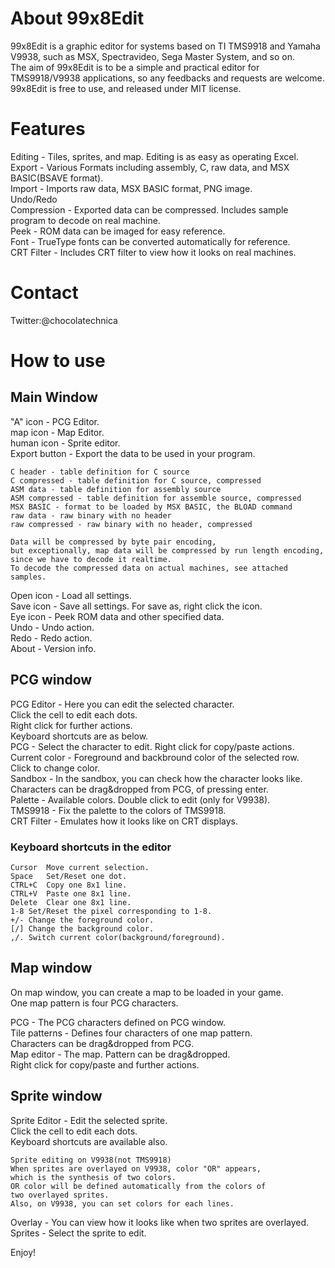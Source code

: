 # About 99x8Edit

99x8Edit is a graphic editor for systems based on TI TMS9918 and Yamaha V9938,
such as MSX, Spectravideo, Sega Master System, and so on.  
The aim of 99x8Edit is to be a simple and practical editor for TMS9918/V9938
applications, so any feedbacks and requests are welcome.  
99x8Edit is free to use, and released under MIT license.  

# Features
Editing - Tiles, sprites, and map. Editing is as easy as operating Excel.  
Export - Various Formats including assembly, C, raw data, and MSX BASIC(BSAVE format).  
Import - Imports raw data, MSX BASIC format, PNG image.  
Undo/Redo  
Compression - Exported data can be compressed. Includes sample program to decode on real machine.  
Peek - ROM data can be imaged for easy reference.  
Font - TrueType fonts can be converted automatically for reference.  
CRT Filter - Includes CRT filter to view how it looks on real machines.

# Contact

Twitter:@chocolatechnica

# How to use

## Main Window

"A" icon - PCG Editor.  
map icon - Map Editor.  
human icon - Sprite editor.  
Export button - Export the data to be used in your program.  

	C header - table definition for C source  
	C compressed - table definition for C source, compressed  
	ASM data - table definition for assembly source  
	ASM compressed - table definition for assemble source, compressed  
	MSX BASIC - format to be loaded by MSX BASIC, the BLOAD command  
	raw data - raw binary with no header  
	raw compressed - raw binary with no header, compressed  

	Data will be compressed by byte pair encoding,  
	but exceptionally, map data will be compressed by run length encoding,  
	since we have to decode it realtime.  
	To decode the compressed data on actual machines, see attached samples.  

Open icon - Load all settings.  
Save icon - Save all settings. For save as, right click the icon.  
Eye icon - Peek ROM data and other specified data.  
Undo - Undo action.  
Redo - Redo action.  
About - Version info.  

## PCG window

PCG Editor - Here you can edit the selected character.   
	Click the cell to edit each dots.  
	Right click for further actions.  
	Keyboard shortcuts are as below.  
PCG - Select the character to edit. Right click for copy/paste actions.  
Current color - Foreground and backbround color of the selected row.  
	Click to change color.  
Sandbox - In the sandbox, you can check how the character looks like.  
	Characters can be drag&dropped from PCG, of pressing enter.  
Palette - Available colors. Double click to edit (only for V9938).  
TMS9918 - Fix the palette to the colors of TMS9918.  
CRT Filter - Emulates how it looks like on CRT displays.  

### Keyboard shortcuts in the editor
	Cursor	Move current selection.  
	Space	Set/Reset one dot.  
	CTRL+C	Copy one 8x1 line.  
	CTRL+V	Paste one 8x1 line.  
	Delete	Clear one 8x1 line.  
	1-8	Set/Reset the pixel corresponding to 1-8.  
	+/-	Change the foreground color.  
	[/]	Change the background color.  
	,/.	Switch current color(background/foreground).  

## Map window
On map window, you can create a map to be loaded in your game.  
One map pattern is four PCG characters.  

PCG - The PCG characters defined on PCG window.  
Tile patterns - Defines four characters of one map pattern.  
	Characters can be drag&dropped from PCG.   
Map editor - The map. Pattern can be drag&dropped.  
	Right click for copy/paste and further actions.  

## Sprite window

Sprite Editor - Edit the selected sprite.  
	Click the cell to edit each dots.  
	Keyboard shortcuts are available also.  
  
	Sprite editing on V9938(not TMS9918)  
	When sprites are overlayed on V9938, color "OR" appears,  
	which is the synthesis of two colors.  
	OR color will be defined automatically from the colors of  
	two overlayed sprites.  
	Also, on V9938, you can set colors for each lines.  

Overlay - You can view how it looks like when two sprites are overlayed.  
Sprites - Select the sprite to edit.  
  
Enjoy!  
